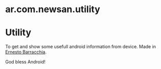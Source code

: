 # ar.com.newsan.utility
Utility
=======
To get and show some usefull android information from device. 
Made in <a href="http://www.ebarracchia.com.ar"> Ernesto Barracchia</a>.<br>

God bless Android!

